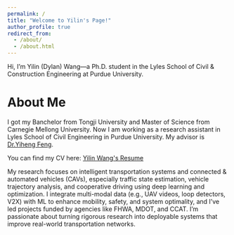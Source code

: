 ```yaml
---
permalink: /
title: "Welcome to Yilin's Page!"
author_profile: true
redirect_from: 
  - /about/
  - /about.html
---
```


Hi, I’m Yilin (Dylan) Wang—a Ph.D. student in the Lyles School of Civil & Construction Engineering at Purdue University. 


About Me
======
I got my Banchelor from Tongji University and Master of Science from Carnegie Mellong University. Now I am working as a research assistant in Lyles School of Civil Engineering in Purdue University. My advisor is [Dr.Yiheng Feng](https://engineering.purdue.edu/CCE/People/ptProfile?resource_id=244000).

You can find my CV here: [Yilin Wang's Resume](../assets/Resume_YilinWang.pdf)

My research focuses on intelligent transportation systems and connected & automated vehicles (CAVs), especially traffic state estimation, vehicle trajectory analysis, and cooperative driving using deep learning and optimization. I integrate multi-modal data (e.g., UAV videos, loop detectors, V2X) with ML to enhance mobility, safety, and system optimality, and I’ve led projects funded by agencies like FHWA, MDOT, and CCAT. I’m passionate about turning rigorous research into deployable systems that improve real-world transportation networks.
